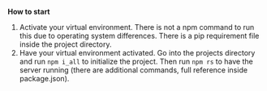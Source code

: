 **How to start**


1. Activate your virtual environment. There is not a npm command to run this due to operating system differences. There is a pip requirement file inside the project directory.
2. Have your virtual environment activated. Go into the projects directory and run `npm i_all` to initialize the project. Then run `npm rs` to have the server running (there are additional commands, full reference inside package.json).